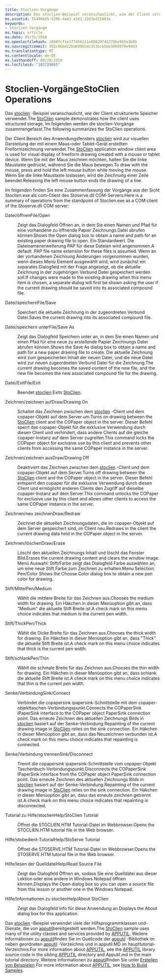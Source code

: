 ```yaml
---
title: Stoclien-Vorgänge
description: Das stoclien-Beispiel veranschaulicht, wie der Client strukturierte Speicher verwendet. Im folgenden werden die stoclien-Vorgänge zusammengefasst.
ms.assetid: 55498665-520b-4a83-a3d1-22d3ed15863e
keywords:
- Stoclien-Vorgänge
ms.topic: article
ms.date: 05/31/2018
ms.openlocfilehash: 1068fcf1e377456211e08020f41279be9b5e3b0b
ms.sourcegitcommit: 592c9bbd22ba69802dc353bcb5eb30699f9e9403
ms.translationtype: MT
ms.contentlocale: de-DE
ms.lasthandoff: 08/20/2020
ms.locfileid: "103729065"
---
```

# <a name="stoclien-operations"></a><span data-ttu-id="9ba4c-105">Stoclien-Vorgänge</span><span class="sxs-lookup"><span data-stu-id="9ba4c-105">StoClien Operations</span></span>

<span data-ttu-id="9ba4c-106">Das [stoclien](structured-storage-client-sample--stoclien-.md) -Beispiel veranschaulicht, wie der Client strukturierte Speicher verwendet.</span><span class="sxs-lookup"><span data-stu-id="9ba4c-106">The [StoClien](structured-storage-client-sample--stoclien-.md) sample demonstrates how the client uses structured storage.</span></span> <span data-ttu-id="9ba4c-107">Im folgenden werden die stoclien-Vorgänge zusammengefasst.</span><span class="sxs-lookup"><span data-stu-id="9ba4c-107">The following summarizes the StoClien operations.</span></span>

<span data-ttu-id="9ba4c-108">Der Client Bereich des Anwendungsfensters [stoclien](structured-storage-client-sample--stoclien-.md) wird zur visuellen Darstellung der mit einem Maus-oder Tablet-Gerät erstellten Freiformzeichnung verwendet.</span><span class="sxs-lookup"><span data-stu-id="9ba4c-108">The [StoClien](structured-storage-client-sample--stoclien-.md) application window client area is used for visual display of freeform drawing created with a mouse or tablet device.</span></span> <span data-ttu-id="9ba4c-109">Wenn Sie mit der Maus zeichnen möchten, halten Sie die linke Maustaste gedrückt, während Sie die Maus bewegen.</span><span class="sxs-lookup"><span data-stu-id="9ba4c-109">To draw with the mouse, press and hold the left mouse button while moving the mouse.</span></span> <span data-ttu-id="9ba4c-110">Wenn Sie die linke Maustaste loslassen, wird die Zeichnung einer Zeile beendet.</span><span class="sxs-lookup"><span data-stu-id="9ba4c-110">Releasing the left mouse button ends the drawing of a line.</span></span>

<span data-ttu-id="9ba4c-111">Im folgenden finden Sie eine Zusammenfassung der Vorgänge aus der Sicht Stoclien.exe als com-Client des Stoserve.dll COM-Servers:</span><span class="sxs-lookup"><span data-stu-id="9ba4c-111">Here is a summary of operations from the standpoint of Stoclien.exe as a COM client of the Stoserve.dll COM server:</span></span>

<dl> <dt>

<span data-ttu-id="9ba4c-112"><span id="File_Open"></span><span id="file_open"></span><span id="FILE_OPEN"></span>Datei/öffnen</span><span class="sxs-lookup"><span data-stu-id="9ba4c-112"><span id="File_Open"></span><span id="file_open"></span><span id="FILE_OPEN"></span>File/Open</span></span>
</dt> <dd>

<span data-ttu-id="9ba4c-113">Zeigt das Dialogfeld Öffnen an, in dem Sie einen Namen und Pfad für eine vorhandene zu öffnende Papier Zeichnungs Datei abrufen können.</span><span class="sxs-lookup"><span data-stu-id="9ba4c-113">Shows the Open dialog box to obtain a name and path for an existing paper drawing file to open.</span></span> <span data-ttu-id="9ba4c-114">Ein Standardwert. Die Dateinamenerweiterung PAP für diese Dateien wird angenommen.</span><span class="sxs-lookup"><span data-stu-id="9ba4c-114">A default .PAP file name extension for these files is assumed.</span></span> <span data-ttu-id="9ba4c-115">Wenn an der vorhandenen Zeichnung Änderungen vorgenommen wurden, wenn dieses Menü Element ausgewählt wird, wird zunächst ein separates Dialogfeld mit der Frage angezeigt, ob die aktuelle Zeichnung in der zugehörigen Verbund Datei gespeichert werden soll.</span><span class="sxs-lookup"><span data-stu-id="9ba4c-115">If changes were made to the existing drawing when this menu item is chosen, a separate dialog will first be shown asking the user if the current drawing should be saved into its associated compound file.</span></span>

</dd> <dt>

<span data-ttu-id="9ba4c-116"><span id="File_Save"></span><span id="file_save"></span><span id="FILE_SAVE"></span>Datei/speichern</span><span class="sxs-lookup"><span data-stu-id="9ba4c-116"><span id="File_Save"></span><span id="file_save"></span><span id="FILE_SAVE"></span>File/Save</span></span>
</dt> <dd>

<span data-ttu-id="9ba4c-117">Speichert die aktuelle Zeichnung in der zugeordneten Verbund Datei.</span><span class="sxs-lookup"><span data-stu-id="9ba4c-117">Saves the current drawing into its associated compound file.</span></span>

</dd> <dt>

<span data-ttu-id="9ba4c-118"><span id="File_Save_As"></span><span id="file_save_as"></span><span id="FILE_SAVE_AS"></span>Datei/speichern unter</span><span class="sxs-lookup"><span data-stu-id="9ba4c-118"><span id="File_Save_As"></span><span id="file_save_as"></span><span id="FILE_SAVE_AS"></span>File/Save As</span></span>
</dt> <dd>

<span data-ttu-id="9ba4c-119">Zeigt das Dialogfeld Speichern unter an, in dem Sie einen Namen und einen Pfad für eine neue zu erstellende Papier Zeichnungs Datei abrufen können.</span><span class="sxs-lookup"><span data-stu-id="9ba4c-119">Shows the Save As dialog box to obtain a name and path for a new paper drawing file to create.</span></span> <span data-ttu-id="9ba4c-120">Die aktuelle Zeichnung wird zum gespeicherten Inhalt der neuen Datei, und die neue Datei wird zur neuen zugeordneten Verbund Datei für die Zeichnung.</span><span class="sxs-lookup"><span data-stu-id="9ba4c-120">The current drawing becomes the saved content of the new file, and the new file becomes the new associated compound file for the drawing.</span></span>

</dd> <dt>

<span data-ttu-id="9ba4c-121"><span id="File_Exit"></span><span id="file_exit"></span><span id="FILE_EXIT"></span>Datei/Exit</span><span class="sxs-lookup"><span data-stu-id="9ba4c-121"><span id="File_Exit"></span><span id="file_exit"></span><span id="FILE_EXIT"></span>File/Exit</span></span>
</dt> <dd>

<span data-ttu-id="9ba4c-122">Beendet [stoclien](structured-storage-client-sample--stoclien-.md).</span><span class="sxs-lookup"><span data-stu-id="9ba4c-122">Exits [StoClien](structured-storage-client-sample--stoclien-.md).</span></span>

</dd> <dt>

<span data-ttu-id="9ba4c-123"><span id="Draw_Drawing_On"></span><span id="draw_drawing_on"></span><span id="DRAW_DRAWING_ON"></span>Zeichnen/zeichnen auf</span><span class="sxs-lookup"><span data-stu-id="9ba4c-123"><span id="Draw_Drawing_On"></span><span id="draw_drawing_on"></span><span id="DRAW_DRAWING_ON"></span>Draw/Drawing On</span></span>
</dt> <dd>

<span data-ttu-id="9ba4c-124">Schaltet das Zeichnen zwischen dem [stoclien](structured-storage-client-sample--stoclien-.md) -Client und dem copaper-Objekt auf dem Server um.</span><span class="sxs-lookup"><span data-stu-id="9ba4c-124">Turns on drawing between the [StoClien](structured-storage-client-sample--stoclien-.md) client and the COPaper object in the server.</span></span> <span data-ttu-id="9ba4c-125">Dieser Befehl sperrt das copaper-Objekt für die exklusive Verwendung durch diesen Client und verhindert, dass andere Clients auf die gleiche copaper-Instanz auf dem Server zugreifen.</span><span class="sxs-lookup"><span data-stu-id="9ba4c-125">This command locks the COPaper object for exclusive use by this client and prevents other clients from accessing the same COPaper instance in the server.</span></span>

</dd> <dt>

<span data-ttu-id="9ba4c-126"><span id="Draw_Drawing_Off"></span><span id="draw_drawing_off"></span><span id="DRAW_DRAWING_OFF"></span>Zeichnen/zeichnen aus</span><span class="sxs-lookup"><span data-stu-id="9ba4c-126"><span id="Draw_Drawing_Off"></span><span id="draw_drawing_off"></span><span id="DRAW_DRAWING_OFF"></span>Draw/Drawing Off</span></span>
</dt> <dd>

<span data-ttu-id="9ba4c-127">Deaktiviert das Zeichnen zwischen dem [stoclien](structured-storage-client-sample--stoclien-.md) -Client und dem copaper-Objekt auf dem Server.</span><span class="sxs-lookup"><span data-stu-id="9ba4c-127">Turns off drawing between the [StoClien](structured-storage-client-sample--stoclien-.md) client and the COPaper object in the server.</span></span> <span data-ttu-id="9ba4c-128">Dieser Befehl entsperrt den copaper für die exklusive Verwendung durch diesen Client und ermöglicht anderen Clients den Zugriff auf dieselbe copaper-Instanz auf dem Server.</span><span class="sxs-lookup"><span data-stu-id="9ba4c-128">This command unlocks the COPaper for exclusive use by this client and allows other clients to access the same COPaper instance in the server.</span></span>

</dd> <dt>

<span data-ttu-id="9ba4c-129"><span id="Draw_Redraw"></span><span id="draw_redraw"></span><span id="DRAW_REDRAW"></span>Zeichnen/neu zeichnen</span><span class="sxs-lookup"><span data-stu-id="9ba4c-129"><span id="Draw_Redraw"></span><span id="draw_redraw"></span><span id="DRAW_REDRAW"></span>Draw/Redraw</span></span>
</dt> <dd>

<span data-ttu-id="9ba4c-130">Zeichnet die aktuellen Zeichnungsdaten, die im copaper-Objekt auf dem Server gespeichert sind, im Client neu.</span><span class="sxs-lookup"><span data-stu-id="9ba4c-130">Redraws in the client the current drawing data held in the COPaper object in the server.</span></span>

</dd> <dt>

<span data-ttu-id="9ba4c-131"><span id="Draw_Erase"></span><span id="draw_erase"></span><span id="DRAW_ERASE"></span>Zeichnen/löschen</span><span class="sxs-lookup"><span data-stu-id="9ba4c-131"><span id="Draw_Erase"></span><span id="draw_erase"></span><span id="DRAW_ERASE"></span>Draw/Erase</span></span>
</dt> <dd>

<span data-ttu-id="9ba4c-132">Löscht den aktuellen Zeichnungs Inhalt und löscht das Fenster Bild.</span><span class="sxs-lookup"><span data-stu-id="9ba4c-132">Erases the current drawing content and clears the window image.</span></span> <span data-ttu-id="9ba4c-133">Menü Auswahl: Stift/Farbe zeigt das Dialogfeld Farbe auswählen an, um eine neue Stift Farbe zum Zeichnen zu erhalten.</span><span class="sxs-lookup"><span data-stu-id="9ba4c-133">Menu Selection: Pen/Color Shows the Choose Color dialog box to obtain a new pen color for drawing.</span></span>

</dd> <dt>

<span data-ttu-id="9ba4c-134"><span id="Pen_Medium"></span><span id="pen_medium"></span><span id="PEN_MEDIUM"></span>Stift/Mittel</span><span class="sxs-lookup"><span data-stu-id="9ba4c-134"><span id="Pen_Medium"></span><span id="pen_medium"></span><span id="PEN_MEDIUM"></span>Pen/Medium</span></span>
</dt> <dd>

<span data-ttu-id="9ba4c-135">Wählt die mittlere Breite für das Zeichnen aus.</span><span class="sxs-lookup"><span data-stu-id="9ba4c-135">Chooses the medium width for drawing.</span></span> <span data-ttu-id="9ba4c-136">Ein Häkchen in dieser Menüoption gibt an, dass "Medium" die aktuelle Stift Breite ist.</span><span class="sxs-lookup"><span data-stu-id="9ba4c-136">A check mark on this menu choice indicates that medium is the current pen width.</span></span>

</dd> <dt>

<span data-ttu-id="9ba4c-137"><span id="Pen_Thick"></span><span id="pen_thick"></span><span id="PEN_THICK"></span>Stift/Thick</span><span class="sxs-lookup"><span data-stu-id="9ba4c-137"><span id="Pen_Thick"></span><span id="pen_thick"></span><span id="PEN_THICK"></span>Pen/Thick</span></span>
</dt> <dd>

<span data-ttu-id="9ba4c-138">Wählt die Dicke Breite für das Zeichnen aus.</span><span class="sxs-lookup"><span data-stu-id="9ba4c-138">Chooses the thick width for drawing.</span></span> <span data-ttu-id="9ba4c-139">Ein Häkchen in dieser Menüoption gibt an, dass "Thick" die aktuelle Stift Breite ist.</span><span class="sxs-lookup"><span data-stu-id="9ba4c-139">A check mark on this menu choice indicates that thick is the current pen width.</span></span>

</dd> <dt>

<span data-ttu-id="9ba4c-140"><span id="Pen_Thin"></span><span id="pen_thin"></span><span id="PEN_THIN"></span>Stift/schlank</span><span class="sxs-lookup"><span data-stu-id="9ba4c-140"><span id="Pen_Thin"></span><span id="pen_thin"></span><span id="PEN_THIN"></span>Pen/Thin</span></span>
</dt> <dd>

<span data-ttu-id="9ba4c-141">Wählt die schmale Breite für das Zeichnen aus.</span><span class="sxs-lookup"><span data-stu-id="9ba4c-141">Chooses the thin width for drawing.</span></span> <span data-ttu-id="9ba4c-142">Ein Häkchen in dieser Menüoption gibt an, dass schlank die aktuelle Stift Breite ist.</span><span class="sxs-lookup"><span data-stu-id="9ba4c-142">A check mark on this menu choice indicates that thin is the current pen width.</span></span>

</dd> <dt>

<span data-ttu-id="9ba4c-143"><span id="Sink_Connect"></span><span id="sink_connect"></span><span id="SINK_CONNECT"></span>Senke/Verbindung</span><span class="sxs-lookup"><span data-stu-id="9ba4c-143"><span id="Sink_Connect"></span><span id="sink_connect"></span><span id="SINK_CONNECT"></span>Sink/Connect</span></span>
</dt> <dd>

<span data-ttu-id="9ba4c-144">Verbindet die copapersink ipapersink-Schnittstelle mit dem copaper-objekttaschen-Verbindungspunkt.</span><span class="sxs-lookup"><span data-stu-id="9ba4c-144">Connects the COPaperSink IPaperSink interface to the COPaper object PaperSink connection point.</span></span> <span data-ttu-id="9ba4c-145">Das erneute Zeichnen des aktuellen Zeichnungs Bilds in [stoclien](structured-storage-client-sample--stoclien-.md) basiert auf der Senke-Verbindung.</span><span class="sxs-lookup"><span data-stu-id="9ba4c-145">Repainting of the current drawing image in [StoClien](structured-storage-client-sample--stoclien-.md) relies on the sink connection.</span></span> <span data-ttu-id="9ba4c-146">Ein Häkchen in dieser Menüoption gibt an, dass das Neuzeichnen verbunden ist.</span><span class="sxs-lookup"><span data-stu-id="9ba4c-146">A check mark on this menu choice indicates that repainting is connected.</span></span>

</dd> <dt>

<span data-ttu-id="9ba4c-147"><span id="Sink_Disconnect"></span><span id="sink_disconnect"></span><span id="SINK_DISCONNECT"></span>Senke/Verbindung trennen</span><span class="sxs-lookup"><span data-stu-id="9ba4c-147"><span id="Sink_Disconnect"></span><span id="sink_disconnect"></span><span id="SINK_DISCONNECT"></span>Sink/Disconnect</span></span>
</dt> <dd>

<span data-ttu-id="9ba4c-148">Trennt die copapersink ipapersink-Schnittstelle vom copaper-Objekt Taschenbuch-Verbindungspunkt.</span><span class="sxs-lookup"><span data-stu-id="9ba4c-148">Disconnects the COPaperSink IPaperSink interface from the COPaper object PaperSink connection point.</span></span> <span data-ttu-id="9ba4c-149">Das erneute Zeichnen des aktuellen Zeichnungs Bilds in [stoclien](structured-storage-client-sample--stoclien-.md) basiert auf der Senke-Verbindung.</span><span class="sxs-lookup"><span data-stu-id="9ba4c-149">Repainting of the current drawing image in [StoClien](structured-storage-client-sample--stoclien-.md) relies on the sink connection.</span></span> <span data-ttu-id="9ba4c-150">Ein Häkchen in dieser Menüoption gibt an, dass das erneute zeichnen getrennt ist.</span><span class="sxs-lookup"><span data-stu-id="9ba4c-150">A check mark on this menu choice indicates that repainting is disconnected.</span></span>

</dd> <dt>

<span data-ttu-id="9ba4c-151"><span id="Help_StoClien_Tutorial"></span><span id="help_stoclien_tutorial"></span><span id="HELP_STOCLIEN_TUTORIAL"></span>Tutorial zu Hilfe/stoclien</span><span class="sxs-lookup"><span data-stu-id="9ba4c-151"><span id="Help_StoClien_Tutorial"></span><span id="help_stoclien_tutorial"></span><span id="HELP_STOCLIEN_TUTORIAL"></span>Help/StoClien Tutorial</span></span>
</dt> <dd>

<span data-ttu-id="9ba4c-152">Öffnet die STOCLIEN.HTM Tutorial-Datei im Webbrowser.</span><span class="sxs-lookup"><span data-stu-id="9ba4c-152">Opens the STOCLIEN.HTM tutorial file in the Web browser.</span></span>

</dd> <dt>

<span data-ttu-id="9ba4c-153"><span id="Help_StoServe_Tutorial"></span><span id="help_stoserve_tutorial"></span><span id="HELP_STOSERVE_TUTORIAL"></span>Hilfe/stobedient-Tutorial</span><span class="sxs-lookup"><span data-stu-id="9ba4c-153"><span id="Help_StoServe_Tutorial"></span><span id="help_stoserve_tutorial"></span><span id="HELP_STOSERVE_TUTORIAL"></span>Help/StoServe Tutorial</span></span>
</dt> <dd>

<span data-ttu-id="9ba4c-154">Öffnet die STOSERVE.HTM Tutorial-Datei im Webbrowser.</span><span class="sxs-lookup"><span data-stu-id="9ba4c-154">Opens the STOSERVE.HTM tutorial file in the Web browser.</span></span>

</dd> <dt>

<span data-ttu-id="9ba4c-155"><span id="Help_Read_Source_File"></span><span id="help_read_source_file"></span><span id="HELP_READ_SOURCE_FILE"></span>Hilfe/lesen der Quelldatei</span><span class="sxs-lookup"><span data-stu-id="9ba4c-155"><span id="Help_Read_Source_File"></span><span id="help_read_source_file"></span><span id="HELP_READ_SOURCE_FILE"></span>Help/Read Source File</span></span>
</dt> <dd>

<span data-ttu-id="9ba4c-156">Zeigt das Dialogfeld Öffnen an, sodass Sie eine Quelldatei aus dieser Lektion oder eine andere in Windows Notepad öffnen können.</span><span class="sxs-lookup"><span data-stu-id="9ba4c-156">Displays the Open dialog box so you can open a source file from this lesson or another one in the Windows Notepad.</span></span>

</dd> <dt>

<span data-ttu-id="9ba4c-157"><span id="Help_About_StoClien"></span><span id="help_about_stoclien"></span><span id="HELP_ABOUT_STOCLIEN"></span>Hilfe/Informationen zu stoclien</span><span class="sxs-lookup"><span data-stu-id="9ba4c-157"><span id="Help_About_StoClien"></span><span id="help_about_stoclien"></span><span id="HELP_ABOUT_STOCLIEN"></span>Help/About StoClien</span></span>
</dt> <dd>

<span data-ttu-id="9ba4c-158">Zeigt das Dialogfeld Info für diese Anwendung an.</span><span class="sxs-lookup"><span data-stu-id="9ba4c-158">Displays the About dialog box for this application.</span></span>

</dd> </dl>

<span data-ttu-id="9ba4c-159">Das [stoclien](structured-storage-client-sample--stoclien-.md) -Beispiel verwendet viele der Hilfsprogrammklassen und-Dienste, die von [apputil](./using-visual-studio.md)bereitgestellt werden.</span><span class="sxs-lookup"><span data-stu-id="9ba4c-159">The [StoClien](structured-storage-client-sample--stoclien-.md) sample uses many of the utility classes and services provided by [APPUTIL](./using-visual-studio.md).</span></span> <span data-ttu-id="9ba4c-160">Weitere Informationen zu [apputil](./using-visual-studio.md)finden Sie im Quellcode der [apputil](./using-visual-studio.md) -Bibliothek im neben geordneten [apputil](./using-visual-studio.md) -Verzeichnis und in apputil.MD im haupttutorial-Verzeichnis.</span><span class="sxs-lookup"><span data-stu-id="9ba4c-160">For more information about [APPUTIL](./using-visual-studio.md), see the [APPUTIL](./using-visual-studio.md) library source code in the sibling [APPUTIL](./using-visual-studio.md) directory and Apputil.md in the main tutorial directory.</span></span> <span data-ttu-id="9ba4c-161">Weitere Informationen zu [apputil](./using-visual-studio.md)finden Sie unter [Erstellen von Beispielen](how-to-build-samples.md).</span><span class="sxs-lookup"><span data-stu-id="9ba4c-161">For more information about [APPUTIL](./using-visual-studio.md), see [How to Build Samples](how-to-build-samples.md).</span></span>

 

 